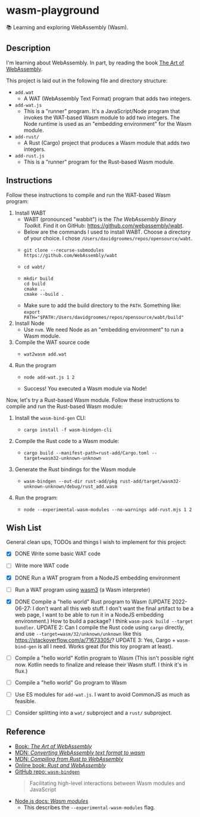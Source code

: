 # wasm-playground

📚 Learning and exploring WebAssembly (Wasm).


## Description

I'm learning about WebAssembly. In part, by reading the book [The Art of WebAssembly](https://wasmbook.com/).

This project is laid out in the following file and directory structure:

* `add.wat`
  * A WAT (WebAssembly Text Format) program that adds two integers.  
* `add-wat.js`
  * This is a "runner" program. It's a JavaScript/Node program that invokes the WAT-based Wasm module to add two integers.
    The Node runtime is used as an "embedding environment" for the Wasm module.
* `add-rust/`
  * A Rust (Cargo) project that produces a Wasm module that adds two integers.
* `add-rust.js`
  * This is a "runner" program for the Rust-based Wasm module. 


## Instructions

Follow these instructions to compile and run the WAT-based Wasm program:

1. Install WABT
   * WABT (pronounced "wabbit") is the *The WebAssembly Binary Toolkit*. Find it on GitHub: <https://github.com/webassembly/wabt>.
   * Below are the commands I used to install WABT. Choose a directory of your choice. I chose `/Users/davidgroomes/repos/opensource/wabt`.  
   * ```shell
     git clone --recurse-submodules https://github.com/WebAssembly/wabt
     ```
   * ```shell
     cd wabt/
     ```
   * ```shell
     mkdir build
     cd build
     cmake ..
     cmake --build .
     ```
   * Make sure to add the build directory to the `PATH`. Something like: `export PATH="$PATH:/Users/davidgroomes/repos/opensource/wabt/build"`
2. Install Node
   * Use `nvm`. We need Node as an "embedding environment" to run a Wasm module.
3. Compile the WAT source code
   * ```shell
     wat2wasm add.wat
     ```
4. Run the program
   * ```shell
     node add-wat.js 1 2
     ```
   * Success! You executed a Wasm module via Node!

Now, let's try a Rust-based Wasm module. Follow these instructions to compile and run the Rust-based Wasm module:

1. Install the `wasm-bind-gen` CLI:
   * ```shell
     cargo install -f wasm-bindgen-cli
     ```
3. Compile the Rust code to a Wasm module:
   * ```shell
     cargo build --manifest-path=rust-add/Cargo.toml --target=wasm32-unknown-unknown
     ```
4. Generate the Rust bindings for the Wasm module
   * ```shell
     wasm-bindgen --out-dir rust-add/pkg rust-add/target/wasm32-unknown-unknown/debug/rust_add.wasm
     ```
5. Run the program:
   * ```shell
     node --experimental-wasm-modules --no-warnings add-rust.mjs 1 2
     ```


## Wish List

General clean ups, TODOs and things I wish to implement for this project:

* [x] DONE Write some basic WAT code
* [ ] Write more WAT code
* [x] DONE Run a WAT program from a NodeJS embedding environment
* [ ] Run a WAT program using [wasm3](https://github.com/wasm3/wasm3) (a Wasm interpreter)
* [x] DONE Compile a "hello world" Rust program to Wasm (UPDATE 2022-06-27: I don't want all this web stuff. I don't
      want the final artifact to be a web page, I want to be able to run it in a NodeJS embedding environment.)
      How to build a package? I think `wasm-pack build --target bundler`.
      UPDATE 2: Can I compile the Rust code using `cargo` directly, and use `--target=wasm/32/unknown/unknown` like this <https://stackoverflow.com/a/71673305/>?
      UPDATE 3: Yes, Cargo + `wasm-bind-gen` is all I need. Works great (for this toy program at least).
* [ ] Compile a "hello world" Kotlin program to Wasm (This isn't possible right now. Kotlin needs to finalize and release
      their Wasm stuff. I think it's in flux.)
* [ ] Compile a "hello world" Go program to Wasm
* [ ] Use ES modules for `add-wat.js`. I want to avoid CommonJS as much as feasible.
* [ ] Consider splitting into a `wat/` subproject and a `rust/` subproject.


## Reference

* [Book: *The Art of WebAssembly*](https://wasmbook.com/)
* [MDN: *Converting WebAssembly text format to wasm*](https://developer.mozilla.org/en-US/docs/WebAssembly/Text_format_to_wasm)
* [MDN: *Compiling from Rust to WebAssembly*](https://developer.mozilla.org/en-US/docs/WebAssembly/Rust_to_wasm)
* [Online book: *Rust and WebAssembly*](https://rustwasm.github.io/docs/book/)
* [GitHub repo: `wasm-bindgen`](https://github.com/rustwasm/wasm-bindgen)
  > Facilitating high-level interactions between Wasm modules and JavaScript
* [Node.js docs: *Wasm modules*](https://nodejs.org/api/esm.html#wasm-modules)
  * This describes the `--experimental-wasm-modules` flag.

